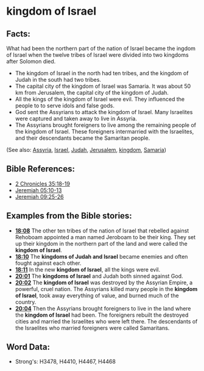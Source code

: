 # kingdom of Israel #

## Facts: ##

What had been the northern part of the nation of Israel became the ingdom of Israel when the twelve tribes of Israel were divided into two kingdoms after Solomon died.

* The kingdom of Israel in the north had ten tribes, and the kingdom of Judah in the south had two tribes.
* The capital city of the kingdom of Israel was Samaria. It was about 50 km from Jerusalem, the capital city of the kingdom of Judah.
* All the kings of the kingdom of Israel were evil. They influenced the people to  to serve idols and false gods.
* God sent the Assyrians to attack the kingdom of Israel. Many Israelites were captured and taken away to live in Assyria.
* The Assyrians brought foreigners to live among the remaining people of the kingdom of Israel. These foreigners intermarried with the Israelites, and their descendants became the Samaritan people.

(See also: [Assyria](../names/assyria.md), [Israel](../kt/israel.md), [Judah](../names/kingdomofjudah.md), [Jerusalem](../names/jerusalem.md), [kingdom](../other/kingdom.md), [Samaria](../names/samaria.md))

## Bible References: ##

* [2 Chronicles 35:18-19](rc://en/tn/help/2ch/35/18)
* [Jeremiah 05:10-13](rc://en/tn/help/jer/05/10)
* [Jeremiah 09:25-26](rc://en/tn/help/jer/09/25)

## Examples from the Bible stories: ##

* __[18:08](rc://en/tn/help/obs/18/08)__ The other ten tribes of the nation of Israel that rebelled against Rehoboam appointed a man named Jeroboam to be their king. They set up their kingdom in the northern part of the land and were called the __kingdom of Israel__.
* __[18:10](rc://en/tn/help/obs/18/10)__ The __kingdoms of Judah and Israel__ became enemies and often fought against each other.
* __[18:11](rc://en/tn/help/obs/18/11)__ In the new __kingdom of Israel__, all the kings were evil.
* __[20:01](rc://en/tn/help/obs/20/01)__ The __kingdoms of Israel__ and Judah both sinned against God.
* __[20:02](rc://en/tn/help/obs/20/02)__ The __kingdom of Israel__ was destroyed by the Assyrian Empire, a powerful, cruel nation. The Assyrians killed many people in the __kingdom of Israel__, took away everything of value, and burned much of the country.
* __[20:04](rc://en/tn/help/obs/20/04)__ Then the Assyrians brought foreigners to live in the land where the __kingdom of Israel__ had been. The foreigners rebuilt the destroyed cities and married the Israelites who were left there. The descendants of the Israelites who married foreigners were called Samaritans.

## Word Data: ##

* Strong's: H3478, H4410, H4467, H4468
